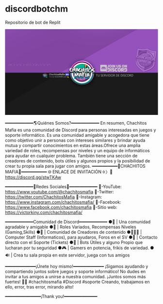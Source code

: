 # discordbotchm
Repositorio de bot de Replit

![WALLPAPER CHACHITOS MAFIA](https://github.com/victorKINY/discordbotchm/blob/main/walpaper%20%201080%20discord%20chachitos%20mafia.jpg)

━━━━━━━━━━━🌎Quiénes Somos?━━━━━━━━━━━
En resumen, Chachitos Mafia es una comunidad de Discord para personas interesadas en juegos y soporte informático. Es una comunidad amigable y acogedora que tiene como objetivo unir a personas con intereses similares y brindar ayuda mutua y compartir conocimientos en estas áreas.Ofrece una amplia variedad de roles, recompensas por niveles y un equipo de informáticos para ayudar en cualquier problema. También tiene una sección de creadores de contenido, bots útiles y algunos propios y la posibilidad de crear tu propia sala para jugar con amigos.
━━━━━━━━━━👑CHACHITOS MAFIA💎━━━━━━━━━━
🌐 ENLACE DE INVITACIÓN ⨭〉🔗 https://discord.gg/stwTKAw

━━━━━━━━━━━🔗Redes Sociales🔗━━━━━━━━━━━
🔴-YouTube: https://www.youtube.com/@chachitosmafia
🐤-Twitter: https://twitter.com/ChachitosMafia
📸-Instagram: https://www.instagram.com/chachitosmafia/
🔵-Facebook: https://www.facebook.com/chachitosmafia
🎨-Sitio web: https://victorkiny.com/chachitosmafia/

━━━━━━━━━━━Comunidad de Discord━━━━━━━━━━━
●🎪 | Una comunidad agradable y amigable
●👑 | Roles Variados, Recompensas Niveles (Gaming,Skills)
●📢 | Comunidad de Creadores de contenido
●👨🏻‍💻 | Computer Staff (Informaticos), para ayudaros, Foros en el SV
●📩 | Contacto directo con el Soporte (Tickets)
●🤖 | Bots Útiles y alguno Propio que lucharan por tu seguridad
●🎮 | Gamers en potencia, frikis de variedad.
●🔊 | Crea tu sala propia en este servidor, juega con tus amigos

━━━━━━━━━━━━¡Únete hoy mismo!━━━━━━━━━━━━
¡Sigamos ayudando y compartiendo juntos sobre juegos y soporte informático!
No dudes en invitar a tus amigos a unirse a nuestra comunidad.
¡Juntos somos más fuertes! 👥🚀 #chachitosmafia #Discord #soporte
Creando, trabajamos en ello, error, tras error, mirando alto!

━━━━━━━━━━━━━━¡Thank you!━━━━━━━━━━━━━
